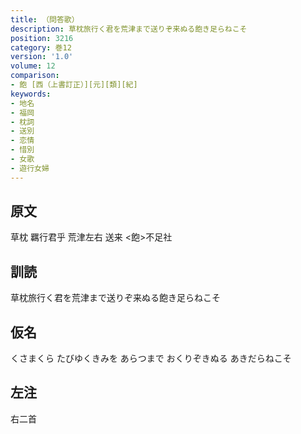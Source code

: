```yaml
---
title: （問答歌）
description: 草枕旅行く君を荒津まで送りぞ来ぬる飽き足らねこそ
position: 3216
category: 巻12
version: '1.0'
volume: 12
comparison:
- 飽 [西（上書訂正）][元][類][紀]
keywords:
- 地名
- 福岡
- 枕詞
- 送別
- 恋情
- 惜別
- 女歌
- 遊行女婦
---
```


## 原文

草枕 羈行君乎 荒津左右 送来 <飽>不足社

## 訓読

草枕旅行く君を荒津まで送りぞ来ぬる飽き足らねこそ

## 仮名

くさまくら たびゆくきみを あらつまで おくりぞきぬる あきだらねこそ

## 左注

右二首
